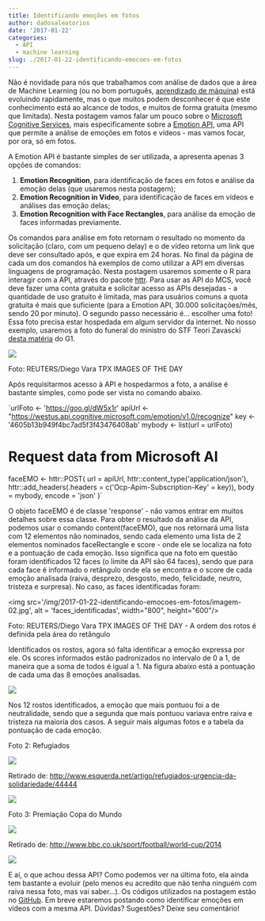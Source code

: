 ```yaml
---
title: Identificando emoções em fotos
author: dadosaleatorios
date: '2017-01-22'
categories:
  - API
  - machine learning
slug: ./2017-01-22-identificando-emocoes-em-fotos
---
```


Não é novidade para nós que trabalhamos com análise de dados que a área de Machine Learning (ou no bom português, [aprendizado de máquina](https://pt.wikipedia.org/wiki/Aprendizado_de_m%C3%A1quina)) está evoluindo rapidamente, mas o que muitos podem desconhecer é que este conhecimento está ao alcance de todos, e muitos de forma gratuita (mesmo que limitada). Nesta postagem vamos falar um pouco sobre o [Microsoft Cognitive Services](https://www.microsoft.com/cognitive-services/en-us/), mais especificamente sobre a [Emotion API](https://www.microsoft.com/cognitive-services/en-us/emotion-api), uma API que permite a análise de emoções em fotos e vídeos - mas vamos focar, por ora, só em fotos.

A Emotion API é bastante simples de ser utilizada, a apresenta apenas 3 opções de comandos:

  1. **Emotion Recognition**, para identificação de faces em fotos e análise da emoção delas (que usaremos nesta postagem);
  2. **Emotion Recognition in Video**, para identificação de faces em vídeos e análises das emoção delas;
  3. **Emotion Recognition with Face Rectangles**, para análise da emoção de faces informadas previamente.

Os comandos para análise em foto retornam o resultado no momento da solicitação (claro, com um pequeno delay) e o de vídeo retorna um link que deve ser consultado após, e que expira em 24 horas. No final da página de cada um dos comandos há exemplos de como utilizar a API em diversas linguagens de programação. Nesta postagem usaremos somente o R para interagir com a API, através do pacote [httr](https://cran.r-project.org/web/packages/httr/index.html). Para usar as API do MCS, você deve fazer uma conta gratuita e solicitar acesso as APIs desejadas - a quantidade de uso gratuito é limitada, mas para usuários comuns a quota gratuita é mais que suficiente (para a Emotion API, 30.000 solicitações/mês, sendo 20 por minuto). O segundo passo necessário é... escolher uma foto! Essa foto precisa estar hospedada em algum servidor da internet. No nosso exemplo, usaremos a foto do funeral do ministro do STF Teori Zavascki [desta matéria](http://g1.globo.com/politica/noticia/so-depois-que-houver-a-indicacao-do-relator-diz-temer-sobre-nomear-substituto-de-teori.ghtml) do G1.

[![](http://s2.glbimg.com/bfEzi3PTA6GeUEYL3tjBaPJTdp4=/0x0:3500x2141/1000x0/smart/filters:strip_icc()/s.glbimg.com/jo/g1/f/original/2017/01/21/2017-01-21t160532z_228373221_rc1fe25a9a60_rtrmadp_3_brazil-crash.jpg)](http://s2.glbimg.com/bfEzi3PTA6GeUEYL3tjBaPJTdp4=/0x0:3500x2141/1000x0/smart/filters:strip_icc()/s.glbimg.com/jo/g1/f/original/2017/01/21/2017-01-21t160532z_228373221_rc1fe25a9a60_rtrmadp_3_brazil-crash.jpg)

Foto: REUTERS/Diego Vara TPX IMAGES OF THE DAY

Após requisitarmos acesso à API e hospedarmos a foto, a análise é bastante simples, como pode ser vista no comando abaixo.

`urlFoto <- 'https://goo.gl/dW5x1r'
apiUrl <- "https://westus.api.cognitive.microsoft.com/emotion/v1.0/recognize"
key <- '4605b13b949f4bc7ad5f3f43476408ab'
mybody <- list(url = urlFoto)
# Request data from Microsoft AI
faceEMO <- httr::POST(
  url = apiUrl,
  httr::content_type('application/json'),
  httr::add_headers(.headers = c('Ocp-Apim-Subscription-Key' = key)),
  body = mybody,
  encode = 'json'
)`

O objeto faceEMO é de classe 'response' - não vamos entrar em muitos detalhes sobre essa classe. Para obter o resultado da análise da API, podemos usar o comando content(faceEMO), que nos retornará uma lista com 12 elementos não nominados, sendo cada elemento uma lista de 2 elementos nominados faceRectangle e score - onde ele se localiza na foto e a pontuação de cada emoção. Isso significa que na foto em questão foram identificados 12 faces (o limite da API são 64 faces), sendo que para cada face é informado o retângulo onde ela se encontra e o score de cada emoção analisada (raiva, desprezo, desgosto, medo, felicidade, neutro, tristeza e surpresa). No caso, as faces identificadas foram:

<img src='/img/2017-01-22-identificando-emocoes-em-fotos/imagem-02.jpg', alt = 'faces_identificadas', width="800", height="600"/>

Foto: REUTERS/Diego Vara TPX IMAGES OF THE DAY - A ordem dos rotos é definida pela área do retângulo

Identificados os rostos, agora só falta identificar a emoção expressa por ele. Os scores informados estão padronizados no intervalo de 0 a 1, de maneira que a soma de todos é igual a 1. Na figura abaixo está a pontuação de cada uma das 8 emoções analisadas.

![](https://dadosaleatorios.files.wordpress.com/2017/01/54496-emocoes.png)

Nos 12 rostos identificados, a emoção que mais pontuou foi a de neutralidade, sendo que a segunda que mais pontuou variava entre raiva e tristeza na maioria dos casos. A seguir mais algumas fotos e a tabela da pontuação de cada emoção.

Foto 2: Refugiados

![](https://dadosaleatorios.files.wordpress.com/2017/01/d3300-refugiados2b-2bidentificado.jpg)

Retirado de: http://www.esquerda.net/artigo/refugiados-urgencia-da-solidariedade/44444

![](https://dadosaleatorios.files.wordpress.com/2017/01/4d817-emocoes_2.png)

Foto 3: Premiação Copa do Mundo

![](https://dadosaleatorios.files.wordpress.com/2017/01/5b260-copa2b-2bidentificado.jpg)

Retirado de: http://www.bbc.co.uk/sport/football/world-cup/2014

![](https://dadosaleatorios.files.wordpress.com/2017/01/fe177-emocoes_3.png)

E aí, o que achou dessa API? Como podemos ver na última foto, ela ainda tem bastante a evoluir (pelo menos eu acredito que não tenha ninguém com raiva nessa foto, mas vai saber...). Os códigos utilizados na postagem estão no [GitHub](https://github.com/rcoster/blog/blob/master/Identificando%20emo%C3%A7%C3%B5es%20em%20fotos). Em breve estaremos postando como identificar emoções em vídeos com a mesma API. Dúvidas? Sugestões? Deixe seu comentário!
